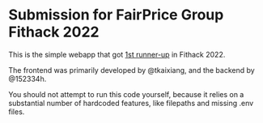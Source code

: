 # Submission for FairPrice Group Fithack 2022

This is the simple webapp that got [1st runner-up](https://www.linkedin.com/posts/sherman-chann-385ab71a7_hey-everyone-my-team-and-i-were-the-1st-activity-7007978629070557184-GIBa) in Fithack 2022.

The frontend was primarily developed by @tkaixiang, and the backend by @152334h.

You should not attempt to run this code yourself, because it relies on a substantial number of hardcoded features, like filepaths and missing .env files.
